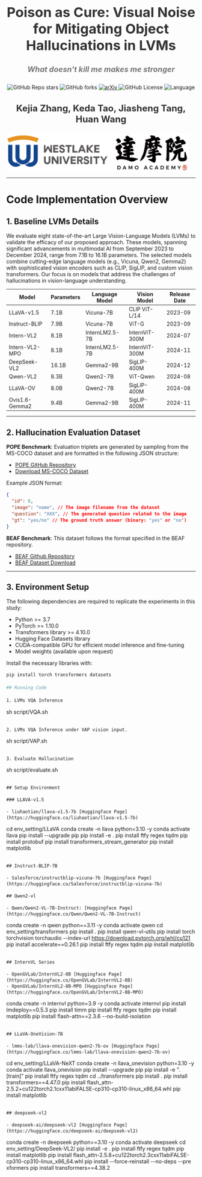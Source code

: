 <div align="center">
  <h2 style="font-size: 36px; font-weight: bold; color: #333;">Poison as Cure: Visual Noise for Mitigating Object Hallucinations in LVMs</h2>
  <h4 style="font-size: 20px; color: #777; font-style: italic;">What doesn't kill me makes me stronger</h4>
</div>

<div align="center" style="margin-top: 20px;">
  <!-- Stars Badge with Custom Color -->
  <img alt="GitHub Repo stars" src="https://img.shields.io/github/stars/KejiaZhang-Robust/VAP?style=social&color=ff6347" style="margin: 0 0px;">
  <!-- Forks Badge with Custom Color -->
  <img alt="GitHub forks" src="https://img.shields.io/github/forks/KejiaZhang-Robust/VAP?style=social&color=1e90ff" style="margin: 0 0px;">
  <!-- arXiv Badge with Custom Color -->
  <a href="https://arxiv.org/abs/2412.00143">
    <img src="https://img.shields.io/badge/arXiv-2412.00143-b31b1b?style=flat-square" alt="arXiv" style="margin: 0 0px;" />
  </a>
  <!-- License Badge with Custom Color -->
  <img alt="GitHub License" src="https://img.shields.io/github/license/KejiaZhang-Robust/VAP?style=flat-square&color=32CD32" style="margin: 0 0px;">
  <!-- Language Badge -->
  <img alt="Language" src="https://img.shields.io/github/languages/top/KejiaZhang-Robust/VAP?style=flat-square&color=9acd32" style="margin: 0 0px;">
</div>

<div align="center" style="margin-top: 30px;">
  <h3 style="font-size: 24px; font-weight: bold; color: #333;">Kejia Zhang, Keda Tao, Jiasheng Tang, Huan Wang</h3>
</div>

<!-- LOGO.png -->
<div align="center" style="margin-top: 20px;">
  <img src="image/LOGO.png" height="100" alt="Westlake University Logo" style="margin-right: 20px; display: inline-block;">
</div>

---

# Code Implementation Overview

## 1. Baseline LVMs Details

We evaluate eight state-of-the-art Large Vision-Language Models (LVMs) to validate the efficacy of our proposed approach. These models, spanning significant advancements in multimodal AI from September 2023 to December 2024, range from 7.1B to 16.1B parameters. The selected models combine cutting-edge language models (e.g., Vicuna, Qwen2, Gemma2) with sophisticated vision encoders such as CLIP, SigLIP, and custom vision transformers. Our focus is on models that address the challenges of hallucinations in vision-language understanding.

| **Model**      | **Parameters** | **Language Model** | **Vision Model** | **Release Date** |
| -------------- | -------------- | ------------------ | ---------------- | ---------------- |
| LLaVA-v1.5     | 7.1B           | Vicuna-7B          | CLIP ViT-L/14    | 2023-09          |
| Instruct-BLIP  | 7.9B           | Vicuna-7B          | ViT-G            | 2023-09          |
| Intern-VL2     | 8.1B           | InternLM2.5-7B     | InternViT-300M   | 2024-07          |
| Intern-VL2-MPO | 8.1B           | InternLM2.5-7B     | InternViT-300M   | 2024-11          |
| DeepSeek-VL2   | 16.1B          | Gemma2-9B          | SigLIP-400M      | 2024-12          |
| Qwen-VL2       | 8.3B           | Qwen2-7B           | ViT-Qwen         | 2024-08          |
| LLaVA-OV       | 8.0B           | Qwen2-7B           | SigLIP-400M      | 2024-08          |
| Ovis1.6-Gemma2 | 9.4B           | Gemma2-9B          | SigLIP-400M      | 2024-11          |

---

## 2. Hallucination Evaluation Dataset

**POPE Benchmark**: Evaluation triplets are generated by sampling from the MS-COCO dataset and are formatted in the following JSON structure:

- [POPE GitHub Repository](https://github.com/RUCAIBox/POPE)
- [Download MS-COCO Dataset](http://images.cocodataset.org/zips/val2014.zip)

Example JSON format:

```json
{
  "id": 0,
  "image": "name", // The image filename from the dataset
  "question": "XXX", // The generated question related to the image
  "gt": "yes/no" // The ground truth answer (binary: "yes" or "no")
}
```

**BEAF Benchmark**: This dataset follows the format specified in the BEAF repository.

- [BEAF Github Repository](https://github.com/postech-ami/BEAF)
- [BEAF Dataset Download](https://drive.google.com/file/d/1Xx7j8Hz8QX3Fl_hpSBet6r15njhwCgeR/view)

---

## 3. Environment Setup

The following dependencies are required to replicate the experiments in this study:

- Python >= 3.7
- PyTorch >= 1.10.0
- Transformers library >= 4.10.0
- Hugging Face Datasets library
- CUDA-compatible GPU for efficient model inference and fine-tuning
- Model weights (available upon request)

Install the necessary libraries with:

```bash
pip install torch transformers datasets

## Running Code

1. LVMs VQA Inference

```

sh script/VQA.sh

```

2. LVMs VQA Inference under VAP vision input.

```

sh script/VAP.sh

```

3. Evaluate Hallucination

```

sh script/evaluate.sh

```

## Setup Environment

### LLAVA-v1.5

- liuhaotian/llava-v1.5-7b [Huggingface Page](https://huggingface.co/liuhaotian/llava-v1.5-7b)

```

cd env_setting/LLaVA
conda create -n llava python=3.10 -y
conda activate llava
pip install --upgrade pip
pip install -e .
pip install ftfy regex tqdm
pip install protobuf
pip install transformers_stream_generator
pip install matplotlib

```

## Instruct-BLIP-7B

- Salesforce/instructblip-vicuna-7b [Huggingface Page](https://huggingface.co/Salesforce/instructblip-vicuna-7b)

## Qwen2-vl

- Qwen/Qwen2-VL-7B-Instruct: [Huggingface Page](https://huggingface.co/Qwen/Qwen2-VL-7B-Instruct)

```

conda create -n qwen python==3.11 -y
conda activate qwen
cd env_setting/transformers
pip install .
pip install qwen-vl-utils
pip install torch torchvision torchaudio --index-url https://download.pytorch.org/whl/cu121
pip install accelerate==0.26.1
pip install ftfy regex tqdm
pip install matplotlib

```

## InternVL Series

- OpenGVLab/InternVL2-8B [Huggingface Page](https://huggingface.co/OpenGVLab/InternVL2-8B)
- OpenGVLab/InternVL2-8B-MPO [Huggingface Page](https://huggingface.co/OpenGVLab/InternVL2-8B-MPO)

```

conda create -n internvl python=3.9 -y
conda activate internvl
pip install lmdeploy==0.5.3
pip install timm
pip install ftfy regex tqdm
pip install matplotlib
pip install flash-attn==2.3.6 --no-build-isolation

```

## LLaVA-OneVision-7B

- lmms-lab/llava-onevision-qwen2-7b-ov [Huggingface Page](https://huggingface.co/lmms-lab/llava-onevision-qwen2-7b-ov)

```

cd env_setting/LLaVA-NeXT
conda create -n llava_onevision python=3.10 -y
conda activate llava_onevision
pip install --upgrade pip
pip install -e ".[train]"
pip install ftfy regex tqdm
cd ../transformers
pip install .
pip install transformers==4.47.0
pip install flash_attn-2.5.2+cu122torch2.1cxx11abiFALSE-cp310-cp310-linux_x86_64.whl
pip install matplotlib

```

## deepseek-vl2

- deepseek-ai/deepseek-vl2 [Huggingface Page](https://huggingface.co/deepseek-ai/deepseek-vl2)

```

conda create -n deepseek python==3.10 -y
conda activate deepseek
cd env_setting/DeepSeek-VL2/
pip install -e .
pip install ftfy regex tqdm
pip install matplotlib
pip install flash_attn-2.5.8+cu122torch2.3cxx11abiFALSE-cp310-cp310-linux_x86_64.whl
pip install --force-reinstall --no-deps --pre xformers
pip install transformers==4.38.2

```

```
